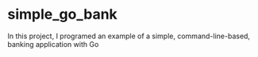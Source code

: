 # simple_go_bank
In this project, I programed an example of a simple, command-line-based, banking application with Go
